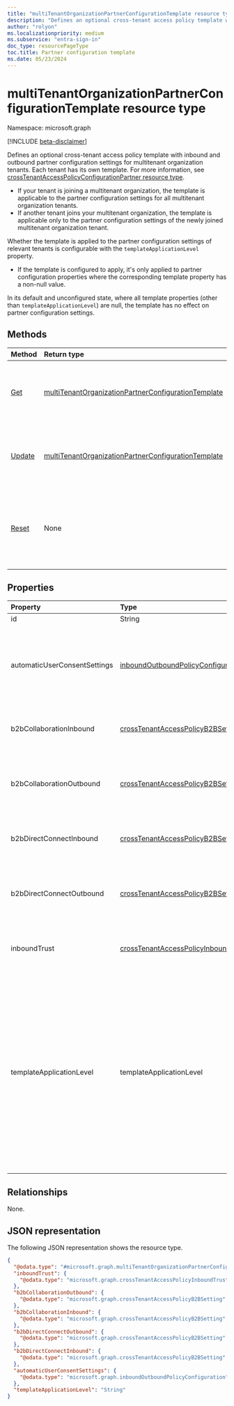 ```yaml
---
title: "multiTenantOrganizationPartnerConfigurationTemplate resource type"
description: "Defines an optional cross-tenant access policy template with inbound and outbound partner configuration settings for multitenant organization tenants."
author: "rolyon"
ms.localizationpriority: medium
ms.subservice: "entra-sign-in"
doc_type: resourcePageType
toc.title: Partner configuration template
ms.date: 05/23/2024
---
```


# multiTenantOrganizationPartnerConfigurationTemplate resource type

Namespace: microsoft.graph

[!INCLUDE [beta-disclaimer](../../includes/beta-disclaimer.md)]

Defines an optional cross-tenant access policy template with inbound and outbound partner configuration settings for multitenant organization tenants. Each tenant has its own template. For more information, see [crossTenantAccessPolicyConfigurationPartner resource type](../resources/crosstenantaccesspolicyconfigurationpartner.md).

* If your tenant is joining a multitenant organization, the template is applicable to the partner configuration settings for all multitenant organization tenants.
* If another tenant joins your multitenant organization, the template is applicable only to the partner configuration settings of the newly joined multitenant organization tenant.

Whether the template is applied to the partner configuration settings of relevant tenants is configurable with the `templateApplicationLevel` property.

* If the template is configured to apply, it's only applied to partner configuration properties where the corresponding template property has a non-null value.

In its default and unconfigured state, where all template properties (other than `templateApplicationLevel`) are null, the template has no effect on partner configuration settings.

## Methods
|Method|Return type|Description|
|:---|:---|:---|
|[Get](../api/multitenantorganizationpartnerconfigurationtemplate-get.md)|[multiTenantOrganizationPartnerConfigurationTemplate](../resources/multitenantorganizationpartnerconfigurationtemplate.md)|Get the inbound and outbound partner configuration settings of the template.|
|[Update](../api/multitenantorganizationpartnerconfigurationtemplate-update.md)|[multiTenantOrganizationPartnerConfigurationTemplate](../resources/multitenantorganizationpartnerconfigurationtemplate.md)|Update the inbound and outbound partner configuration settings of the template.|
|[Reset](../api/multitenantorganizationpartnerconfigurationtemplate-resettodefaultsettings.md)|None|Reset the inbound and outbound partner configuration settings of the template to the default values.|

## Properties
|Property|Type|Description|
|:---|:---|:---|
|id|String|ID of the template. Key.|
|automaticUserConsentSettings|[inboundOutboundPolicyConfiguration](../resources/inboundoutboundpolicyconfiguration.md)|Determines the partner-specific configuration for automatic user consent settings. Unless configured, the **inboundAllowed** and **outboundAllowed** properties are `null` and inherit from the default settings, which is always `false`.|
|b2bCollaborationInbound|[crossTenantAccessPolicyB2BSetting](../resources/crosstenantaccesspolicyb2bsetting.md)|Defines your partner-specific configuration for users from other organizations accessing your resources via Microsoft Entra B2B collaboration.|
|b2bCollaborationOutbound|[crossTenantAccessPolicyB2BSetting](../resources/crosstenantaccesspolicyb2bsetting.md)|Defines your partner-specific configuration for users in your organization going outbound to access resources in another organization via Microsoft Entra B2B collaboration.|
|b2bDirectConnectInbound|[crossTenantAccessPolicyB2BSetting](../resources/crosstenantaccesspolicyb2bsetting.md)|Defines your partner-specific configuration for users from other organizations accessing your resources via Azure B2B direct connect.|
|b2bDirectConnectOutbound|[crossTenantAccessPolicyB2BSetting](../resources/crosstenantaccesspolicyb2bsetting.md)|Defines your partner-specific configuration for users in your organization going outbound to access resources in another organization via Microsoft Entra B2B direct connect.|
|inboundTrust|[crossTenantAccessPolicyInboundTrust](../resources/crosstenantaccesspolicyinboundtrust.md)|Determines the partner-specific configuration for trusting other Conditional Access claims from external Microsoft Entra organizations.|
|templateApplicationLevel|templateApplicationLevel|Specifies whether the template will be applied to partner configuration settings of certain tenants. The possible values are: `none`, `newPartners`, `existingPartners`, `unknownFutureValue`. You can also specify multiple values like `newPartners,existingPartners` (default). `none` indicates the template isn't applied to any new or existing partner tenants. `newPartners` indicates the template is applied to new partner tenants. `existingPartners` indicates the template is applied to existing partner tenants, those who already had partner-specific partner configurations in place.|

## Relationships
None.

## JSON representation
The following JSON representation shows the resource type.
<!-- {
  "blockType": "resource",
  "keyProperty": "id",
  "@odata.type": "microsoft.graph.multiTenantOrganizationPartnerConfigurationTemplate",
  "openType": false
}
-->
``` json
{
  "@odata.type": "#microsoft.graph.multiTenantOrganizationPartnerConfigurationTemplate",
  "inboundTrust": {
    "@odata.type": "microsoft.graph.crossTenantAccessPolicyInboundTrust"
  },
  "b2bCollaborationOutbound": {
    "@odata.type": "microsoft.graph.crossTenantAccessPolicyB2BSetting"
  },
  "b2bCollaborationInbound": {
    "@odata.type": "microsoft.graph.crossTenantAccessPolicyB2BSetting"
  },
  "b2bDirectConnectOutbound": {
    "@odata.type": "microsoft.graph.crossTenantAccessPolicyB2BSetting"
  },
  "b2bDirectConnectInbound": {
    "@odata.type": "microsoft.graph.crossTenantAccessPolicyB2BSetting"
  },
  "automaticUserConsentSettings": {
    "@odata.type": "microsoft.graph.inboundOutboundPolicyConfiguration"
  },
  "templateApplicationLevel": "String"
}
```
